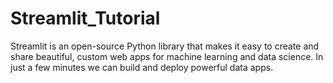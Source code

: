 # Streamlit_Tutorial
Streamlit is an open-source Python library that makes it easy to create and share beautiful, custom web apps for machine learning and data science. In just a few minutes we can build and deploy powerful data apps. 
